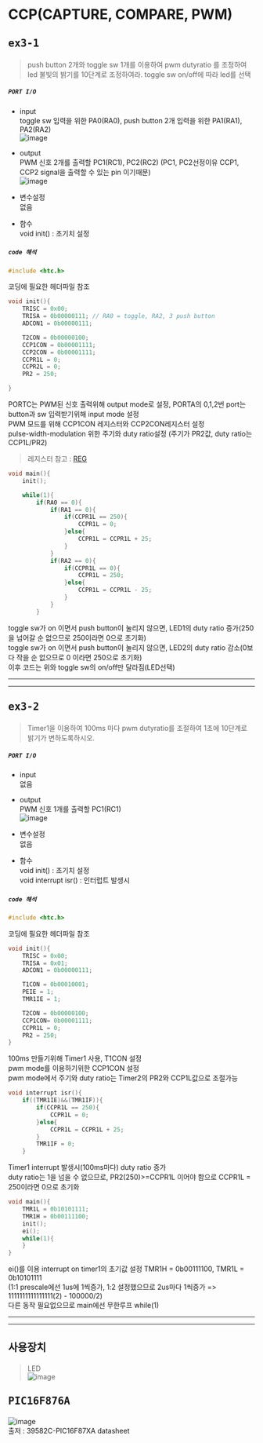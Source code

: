 # CCP(CAPTURE, COMPARE, PWM) 
## <pre>ex3-1</pre>  
>push button 2개와 toggle sw 1개를 이용하여 pwm dutyratio 를 조정하여 led 불빛의 밝기를 10단계로 조정하여라. toggle sw on/off에 따라 led를 선택  
  
##### <code>PORT I/O</code>  
+ input  
	toggle sw 입력을 위한 PA0(RA0), push button 2개 입력을 위한 PA1(RA1), PA2(RA2)  
	![image](https://user-images.githubusercontent.com/43701183/48491386-cf7c3000-e86a-11e8-9049-a2cfd1f894b4.png)    
	
+ output  
	PWM 신호 2개를 출력할 PC1(RC1), PC2(RC2) (PC1, PC2선정이유 CCP1, CCP2 signal을 출력할 수 있는 pin 이기때문)  
	![image](https://user-images.githubusercontent.com/43701183/48488750-d56f1280-e864-11e8-8605-a4a21fde6730.png)    
+ 변수설정  
	 없음  
+ 함수  
  void init() : 초기치 설정  

##### <code>code 해석</code>  
```c
#include <htc.h>
```
코딩에 필요한 헤더파일 참조  
```c
void init(){
	TRISC = 0x00;
	TRISA = 0b00000111; // RA0 = toggle, RA2, 3 push button
	ADCON1 = 0b00000111;

	T2CON = 0b00000100;
	CCP1CON = 0b00001111;
	CCP2CON = 0b00001111;
	CCPR1L = 0;
	CCPR2L = 0;
	PR2 = 250;

}
```  
PORTC는 PWM된 신호 출력위해 output mode로 설정, PORTA의 0,1,2번 port는 button과 sw 입력받기위해 input mode 설정  
PWM 모드를 위해 CCP1CON 레지스터와 CCP2CON레지스터 설정  
pulse-width-modulation 위한 주기와 duty ratio설정 (주기가 PR2값, duty ratio는 CCP1L/PR2)  
>레지스터 참고 : [REG](https://google.com)  
```c
void main(){
	init();

	while(1){
		if(RA0 == 0){
			if(RA1 == 0){
				if(CCPR1L == 250){
					CCPR1L = 0;
				}else{
					CCPR1L = CCPR1L + 25;
				}
			}
			if(RA2 == 0){
				if(CCPR1L == 0){
					CCPR1L = 250;
				}else{
					CCPR1L = CCPR1L - 25;
				}
			}
		}
```  
toggle sw가 on 이면서 push button이 눌리지 않으면, LED1의 duty ratio 증가(250을 넘어갈 순 없으므로 250이라면 0으로 초기화)  
toggle sw가 on 이면서 push button이 눌리지 않으면, LED2의 duty ratio 감소(0보다 작을 순 없으므로 0 이라면 250으로 초기화)  
이후 코드는 위와 toggle sw의 on/off만 달라짐(LED선택)  




* * *          
* * *  

## <pre>ex3-2</pre>
>Timer1을 이용하여 100ms 마다 pwm dutyratio를 조절하여 1초에 10단계로 밝기가 변하도록하시오.  
##### <code>PORT I/O</code>  
+ input  
  없음  
  
+ output  
	PWM 신호 1개를 출력할 PC1(RC1)  
  ![image](https://user-images.githubusercontent.com/43701183/48488902-241cac80-e865-11e8-9b15-036d52dfc34e.png)  
+ 변수설정  
	 없음  
+ 함수  
  void init() : 초기치 설정  
  void interrupt isr() : 인터럽트 발생시  

##### <code>code 해석</code>  
```c
#include <htc.h>
```
코딩에 필요한 헤더파일 참조  
```c
void init(){
	TRISC = 0x00;
	TRISA = 0x01;
	ADCON1 = 0b00000111;

	T1CON = 0b00010001;
	PEIE = 1;
	TMR1IE = 1;

	T2CON = 0b00000100;
	CCP1CON= 0b00001111;
	CCPR1L = 0;
	PR2 = 250;
}
```  
100ms 만들기위해 Timer1 사용, T1CON 설정  
pwm mode를 이용하기위한 CCP1CON 설정  
pwm mode에서 주기와 duty ratio는 Timer2의 PR2와 CCP1L값으로 조절가능  
```c
void interrupt isr(){
	if((TMR1IE)&&(TMR1IF)){
		if(CCPR1L == 250){
			CCPR1L = 0;
		}else{
			CCPR1L = CCPR1L + 25;
		}
		TMR1IF = 0;
	}
```
Timer1 interrupt 발생시(100ms마다) duty ratio 증가  
duty ratio는 1을 넘을 수 없으므로, PR2(250)>=CCPR1L 이어야 함으로 CCPR1L = 250이라면 0으로 초기화  
```c
void main(){
	TMR1L = 0b10101111;
	TMR1H = 0b00111100;
	init();
	ei();
	while(1){
	}
}
```
ei()를 이용 interrupt on
timer1의 초기값 설정 TMR1H = 0b00111100,  TMR1L = 0b10101111  
  (1:1 prescale에선 1us에 1씩증가, 1:2 설정했으므로 2us마다 1씩증가 => 1111111111111111(2) - 100000/2)  
다른 동작 필요없으므로 main에선 무한루프 while(1)  


* * *          
* * *  


## <pre>사용장치</pre>  
>LED  
![image](https://user-images.githubusercontent.com/43701183/48461808-e2feab00-e818-11e8-901e-c0aab3782127.png)  
## <pre>PIC16F876A</pre>  
![image](https://user-images.githubusercontent.com/43701183/48489587-bf625180-e866-11e8-8557-e988bb1c4b54.png)  
출저 : 39582C-PIC16F87XA datasheet
